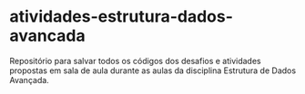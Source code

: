 # atividades-estrutura-dados-avancada
Repositório para salvar todos os códigos dos desafios e atividades propostas em sala de aula durante as aulas da disciplina Estrutura de Dados Avançada.
